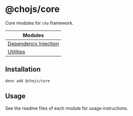 # @chojs/core

Core modules for `cho` framework.

| Modules                                | 
|----------------------------------------|
| [Dependency Injection](./di/readme.md) |
| [Utilities](./utils/readme.md)         |

## Installation

```
deno add @chojs/core
```

## Usage

See the readme files of each module for usage instructions.